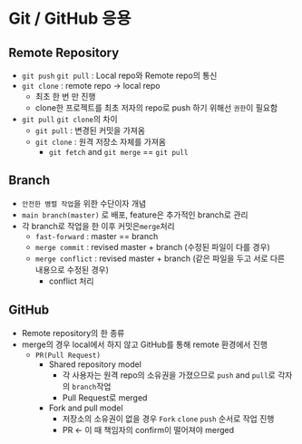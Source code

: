 # Git / GitHub 응용



## Remote Repository

- `git push` `git pull` : Local repo와 Remote repo의 통신
- `git clone` : remote repo -> local repo 
  - 최초 한 번 만 진행
  - clone한 프로젝트를 최초 저자의 repo로 push 하기 위해선 `권한`이 필요함
- `git pull` `git clone`의 차이
  - `git pull` : 변경된 커밋을 가져옴
  - `git clone` : 원격 저장소 자체를 가져옴
    - `git fetch` and `git merge` == `git pull` 



## Branch 

- `안전한 병렬 작업`을 위한 수단이자 개념
- `main branch(master)` 로 배포, feature은 추가적인 branch로 관리
- 각 branch로 작업을 한 이후 커밋은`merge`처리
  - `fast-forward` : master == branch 
  - `merge commit` : revised master + branch (수정된 파일이 다를 경우)
  - `merge conflict` : revised master + branch (같은 파일을 두고 서로 다른 내용으로 수정된 경우)
    - conflict 처리



## GitHub

- Remote repository의 한 종류
- merge의 경우 local에서 하지 않고 GitHub를 통해 remote 환경에서 진행
  - `PR(Pull Request)` 
    - Shared repository model
      - 각 사용자는 원격 repo의 소유권을 가졌으므로 `push` and `pull`로 각자의 `branch`작업
      - Pull Request로 merged
    - Fork and pull model
      - 저장소의 소유권이 없을 경우 `Fork` `clone` `push` 순서로 작업 진행
      - PR <- 이 때 책임자의 confirm이 떨어져야 merged